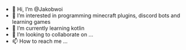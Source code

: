 - 👋 Hi, I’m @Jakobwoi
- 👀 I’m interested in programming minecraft plugins, discord bots and learning games
- 🌱 I’m currently learning kotlin
- 💞️ I’m looking to collaborate on ...
- 📫 How to reach me ...

<!---
Jakobwoi/Jakobwoi is a ✨ special ✨ repository because its `README.md` (this file) appears on your GitHub profile.
You can click the Preview link to take a look at your changes.
--->
